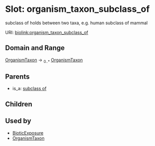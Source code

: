 
# Slot: organism_taxon_subclass_of


subclass of holds between two taxa, e.g. human subclass of mammal

URI: [biolink:organism_taxon_subclass_of](https://w3id.org/biolink/vocab/organism_taxon_subclass_of)


## Domain and Range

[OrganismTaxon](OrganismTaxon.md) &#8594;  <sub>0..\*</sub> [OrganismTaxon](OrganismTaxon.md)

## Parents

 *  is_a: [subclass of](subclass_of.md)

## Children


## Used by

 * [BioticExposure](BioticExposure.md)
 * [OrganismTaxon](OrganismTaxon.md)
